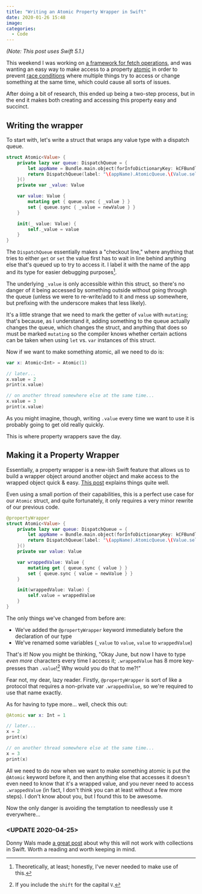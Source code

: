```yaml
---
title: "Writing an Atomic Property Wrapper in Swift"
date: 2020-01-26 15:48
image:
categories:
  - Code
---
```


_(Note: This post uses Swift 5.1.)_

This weekend I was working on [a framework for fetch operations][framework source], and was wanting an easy way to make access to a property [atomic][atomic definition] in order to prevent [race conditions][race condition definition] where multiple things try to access or change something at the same time, which could cause all sorts of issues.

After doing a bit of research, this ended up being a two-step process, but in the end it makes both creating and accessing this property easy and succinct.

<!--more-->

## Writing the wrapper

To start with, let's write a struct that wraps any value type with a dispatch queue.

```swift
struct Atomic<Value> {
    private lazy var queue: DispatchQueue = {
        let appName = Bundle.main.object(forInfoDictionaryKey: kCFBundleNameKey as String) as! String
        return DispatchQueue(label: "\(appName).AtomicQueue.\(Value.self)")
    }()
    private var _value: Value

    var value: Value {
        mutating get { queue.sync { _value } }
        set { queue.sync { _value = newValue } }
    }

    init(_ value: Value) {
        self._value = value
    }
}
```

The `DispatchQueue` essentially makes a "checkout line," where anything that tries to either `get` or `set` the value first has to wait in line behind anything else that's queued up to try to access it. I label it with the name of the app and its type for easier debugging purposes[^1].

The underlying `_value` is only accessible within this struct, so there's no danger of it being accessed by something outside without going through the queue (unless we were to re-write/add to it and mess up somewhere, but prefixing with the underscore makes that less likely).

It's a little strange that we need to mark the getter of `value` with `mutating`; that's because, as I understand it, adding something to the queue actually changes the queue, which changes the struct, and anything that does so must be marked `mutating` so the compiler knows whether certain actions can be taken when using `let` vs. `var` instances of this struct.

Now if we want to make something atomic, all we need to do is:

```swift
var x: Atomic<Int> = Atomic(1)

// later...
x.value = 2
print(x.value)

// on another thread somewhere else at the same time...
x.value = 3
print(x.value)
```

As you might imagine, though, writing `.value` every time we want to use it is probably going to get old really quickly.

This is where property wrappers save the day.

## Making it a Property Wrapper

Essentially, a property wrapper is a new-ish Swift feature that allows us to build a wrapper object around another object and make access to the wrapped object quick & easy. [This post][property wrapper post] explains things quite well.

Even using a small portion of their capabilities, this is a perfect use case for our `Atomic` struct, and quite fortunately, it only requires a very minor rewrite of our previous code.

```swift
@propertyWrapper
struct Atomic<Value> {
    private lazy var queue: DispatchQueue = {
        let appName = Bundle.main.object(forInfoDictionaryKey: kCFBundleNameKey as String) as! String
        return DispatchQueue(label: "\(appName).AtomicQueue.\(Value.self)")
    }()
    private var value: Value

    var wrappedValue: Value {
        mutating get { queue.sync { value } }
        set { queue.sync { value = newValue } }
    }

    init(wrappedValue: Value) {
        self.value = wrappedValue
    }
}
```

The only things we've changed from before are:

- We've added the `@propertyWrapper` keyword immediately before the declaration of our type
- We've renamed some variables (`_value` to `value`, `value` to `wrappedValue`)

That's it! Now you might be thinking, "Okay June, but now I have to type *even more* characters every time I access it; `.wrappedValue` has 8 more key-presses than `.value`![^2] Why would you do that to me?!"

Fear not, my dear, lazy reader. Firstly, `@propertyWrapper` is sort of like a protocol that requires a non-private var `.wrappedValue`, so we're required to use that name exactly.

As for having to type more... well, check this out:

```swift
@Atomic var x: Int = 1

// later...
x = 2
print(x)

// on another thread somewhere else at the same time...
x = 3
print(x)
```

All we need to do now when we want to make something atomic is put the `@Atomic` keyword before it, and then anything else that accesses it doesn't even need to know that it's a wrapped value, and you never need to access `.wrappedValue` (in fact, I don't think you can at least without a few more steps). I don't know about you, but I found this to be awesome.

Now the only danger is avoiding the temptation to needlessly use it everywhere...

### <UPDATE 2020-04-25>

Donny Wals made [a great post](https://www.donnywals.com/why-your-atomic-property-wrapper-doesnt-work-for-collection-types/) about why this will not work with collections in Swift. Worth a reading and worth keeping in mind.

[^1]: Theoretically, at least; honestly, I've never needed to make use of this.
[^2]: If you include the `shift` for the capital `V`.

[framework source]: https://github.com/Junebash/networker
[atomic definition]: https://en.wikipedia.org/wiki/Linearizability#Atomic
[race condition definition]: https://en.wikipedia.org/wiki/Race_condition
[property wrapper post]: https://www.vadimbulavin.com/swift-5-property-wrappers/
